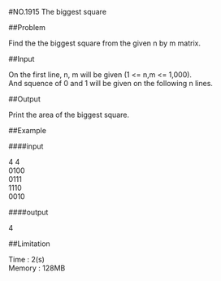#NO.1915   The biggest square

##Problem

Find the the biggest square from the given n by m matrix.

##Input

On the first line, n, m will be given (1 <= n,m <= 1,000).  
And squence of 0 and 1 will be given on the following n lines.

##Output

Print the area of the biggest square.

##Example

####input

4 4  
0100  
0111  
1110  
0010  

####output

4  

##Limitation

Time : 2(s)  
Memory : 128MB
